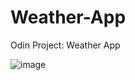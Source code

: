 # Weather-App
Odin Project: Weather App

![image](https://github.com/leoshliak/Weather-App/assets/139138564/d7998658-7d6e-4fa9-8b6d-6116e6b07969)
